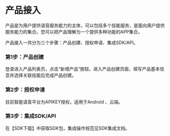 # 产品接入

产品是为用户提供语音服务能力的主体，可以包括多个技能服务，是面向用户提供服务能力的集合。您可以把产品理解为一个提供多种功能的APP集合。

产品接入一共分为三个步骤：产品创建、授权申请、集成SDK/API。

### 第1步：产品创建

登录进入产品列表页，点击“新增产品”按钮，进入产品创建页面，填写产品基本信息并选择关联技能后完成产品创建。

### 第2步：授权申请

目前智能语音平台为APIKEY授权，适用于Android 、云端。

### 第3步：集成SDK/API

在【SDK下载】中获取SDK包，集成操作规范见SDK集成文档。









